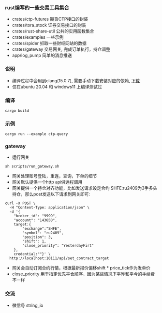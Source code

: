 ### rust编写的一些交易工具集合
* crates/ctp-futures 期货CTP接口的封装
* crates/tora_stock 证券交易接口的封装
* crates/rust-share-util 公共的实用函数集合
* crates/examples 一些示例
* crates/spider 抓取一些财经网站的数据
* crates/gateway 交易网关, 完成订单执行，持仓调整
* app/log_pump 简单的消息推送

### 说明
* 编译过程中会用到clang(15.0.7), 需要手动下载安装对应的依赖, [下载](https://github.com/llvm/llvm-project/releases/tag/llvmorg-15.0.7)
* 仅在ubuntu 20.04 和 windows11 上编译测试过

### 编译
```
cargo build
```

### 示例
```
cargo run --example ctp-query
```

### gateway
* 运行网关
```
sh scripts/run_gateway.sh
```


* 网关处理账号登陆，重连，查询，下单的细节
* 网关默认提供一个http api供远程调用
* 网关提供一个持仓对齐功能，比如发送请求设定合约 SHFE:ru2409为3手多头持仓，那么post发送以下请求到网关即可:
```
curl -X POST \
  -H "Content-Type: application/json" \
  -d '{
	"broker_id": "9999",
	"account": "143650", 
  	target:{
		"exchange":"SHFE",
		"symbol": "ru2409",
		"position": 3, 
		"shift": 1,
		"close_priority": "YesterdayFirt"
	}, 
	credential:""}' \
  http://localhost:10111/api/set_contract_target

```
* 网关会自动订阅合约行情，根据最新报价偏移shift * price_tick作为发单价
* close_priority 用于指定优先平仓顺序，因为某些情况下平昨和平今的手续费不一样


### 交流

* 微信号 string_io